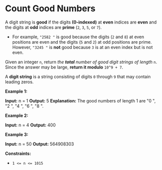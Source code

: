 # Count Good Numbers

A digit string is **good** if the digits **(0-indexed)** at **even** indices are **even** and the digits at **odd** indices are **prime** (`2`, `3`, `5`, or `7`).

* For example, `"2582 "` is good because the digits (`2` and `8`) at even positions are even and the digits (`5` and `2`) at odd positions are prime. However, `"3245 "` is **not** good because `3` is at an even index but is not even.

Given an integer `n`, return _the **total** number of good digit strings of length_ `n`. Since the answer may be large, **return it modulo** `10^9 + 7`.

A **digit string** is a string consisting of digits `0` through `9` that may contain leading zeros.

**Example 1:**

**Input:** n = 1
**Output:** 5
**Explanation:** The good numbers of length 1 are  "0 ",  "2 ",  "4 ",  "6 ",  "8 ".

**Example 2:**

**Input:** n = 4
**Output:** 400

**Example 3:**

**Input:** n = 50
**Output:** 564908303

**Constraints:**

* `1 <= n <= 1015`
